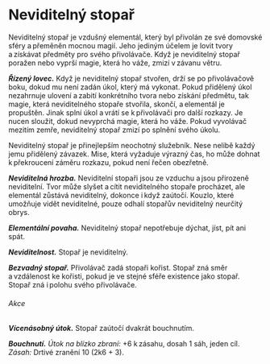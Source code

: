# Neviditelný stopař
  
Neviditelný stopař je vzdušný elementál, který byl přivolán ze své domovské sféry a přeměněn mocnou magií. Jeho jediným účelem je lovit tvory a získávat předměty pro svého přivolávače. Když je neviditelný stopař poražen nebo vyprší magie, která ho váže, zmizí v závanu větru.
  
***Řízený lovec.*** Když je neviditelný stopař stvořen, drží se po přivolávačově boku, dokud mu není zadán úkol, který má vykonat. Pokud přidělený úkol nezahrnuje ulovení a zabití konkrétního tvora nebo získání předmětu, tak magie, která neviditelného stopaře stvořila, skončí, a elementál je propuštěn. Jinak splní úkol a vrátí se k přivolávači pro další rozkazy. Je nucen sloužit, dokud nevyprchá magie, která ho váže. Pokud vyvolávač mezitím zemře, neviditelný stopař zmizí po splnění svého úkolu.
  
Neviditelný stopař je přinejlepším neochotný služebník. Nese nelibě každý jemu přidělený závazek. Mise, která vyžaduje výrazný čas, ho může dohnat k překroucení záměru rozkazu, pokud není řečen obezřetně.
  
***Neviditelná hrozba.*** Neviditelní stopaři jsou ze vzduchu a jsou přirozeně neviditelní. Tvor může slyšet a cítit neviditelného stopaře procházet, ale elementál zůstává neviditelný, dokonce i když zaútočí. Kouzlo, které umožňuje vidět neviditelné, pouze odhalí stopařův neviditelný neurčitý obrys.
  
***Elementální povaha.*** Neviditelný stopař nepotřebuje dýchat, jíst, pít ani spát.  
  
 <Monster 
    title="Neviditelný stopař"
    subtitle="Střední elementál, neutrální"
    armor-class="14"
    hit-points="104 (16k8 + 32)"
    speed="10 sáhů, létání 10 sáhů (vznášení se)"
    str="16 (+3)"
    dex="19 (+4)"
    con="14 (+2)"
    int="10 (+0)"
    wis="15 (+2)"
    cha="11 (+0)"
    saving-throws=""
    skills="Nenápadnost +10, Vnímání +8"
    damage-vulnerabilities=""
    damage-resistances="bodná, drtivá a sečná z nemagických útoků"
    damage-immunities="jedová"
    condition-immunities="ležící, otrávený, paralyzovaný, uchvácený, únava, v bezvědomí, zadržený, zkamenělý"
    senses="vidění ve tmě 12 sáhů, pasivní Vnímání 18"
    languages="auranština, rozumí obecné řeči, ale neumí jí mluvit"
    challenge="6 (2 300 ZK)"
    >

***Neviditelnost.*** Stopař je neviditelný.
  
***Bezvadný stopař.*** Přivolávač zadá stopaři kořist. Stopař zná směr a vzdálenost ke kořisti, pokud je ve stejné sféře existence jako stopař. Stopař zná i polohu svého přivolávače.
  
###### Akce
  
***Vícenásobný útok.*** Stopař zaútočí dvakrát bouchnutím.
  
***Bouchnutí.*** *Útok na blízko zbraní:* +6 k zásahu, dosah 1 sáh, jeden cíl. *Zásah:* Drtivé zranění 10 (2k6 + 3).

</Monster> 
